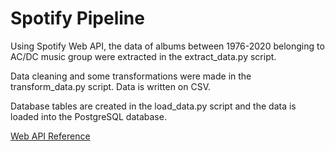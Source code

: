 # Spotify Pipeline
<p>Using Spotify Web API, the data of albums between 1976-2020 belonging to AC/DC music group were extracted in the extract_data.py script.<p>
<p>Data cleaning and some transformations were made in the transform_data.py script. Data is written on CSV.<p>
<p>Database tables are created in the load_data.py script and the data is loaded into the PostgreSQL database.<p>
<a href ="https://developer.spotify.com/documentation/web-api/reference/#/operations/get-several-audio-features" target="_blank">Web API Reference</a>